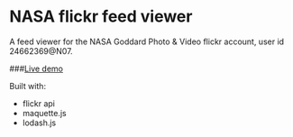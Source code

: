 # NASA flickr feed viewer

A feed viewer for the NASA Goddard Photo & Video flickr account, user id 24662369@N07.

###[Live demo](http://adamz.hu/fedexercise/index.html)

Built with:
- flickr api
- maquette.js
- lodash.js